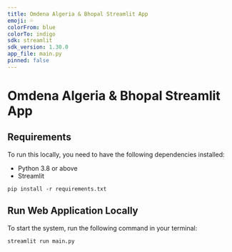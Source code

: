 ```yaml
---
title: Omdena Algeria & Bhopal Streamlit App
emoji: 💦
colorFrom: blue
colorTo: indigo
sdk: streamlit
sdk_version: 1.30.0
app_file: main.py
pinned: false
---
```


# Omdena Algeria & Bhopal Streamlit App

## Requirements

To run this locally, you need to have the following dependencies installed:

- Python 3.8 or above
- Streamlit

```shell
pip install -r requirements.txt
```

## Run Web Application Locally

To start the system, run the following command in your terminal:

```shell
streamlit run main.py
```